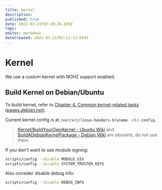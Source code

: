 ```yaml
---
title: kernel
description: 
published: true
date: 2022-03-21T03:20:28.839Z
tags: 
editor: markdown
dateCreated: 2022-03-21T02:22:13.684Z
---
```


# Kernel

We use a custom kernel with NOHZ support enabled.

## Build Kernel on Debian/Ubuntu

To build kernel, refer to [Chapter 4. Common kernel-related tasks (pages.debian.net)](https://kernel-team.pages.debian.net/kernel-handbook/ch-common-tasks.html#s-common-official).

Current kernel config is at `/usr/src/linux-headers-$(uname -r)/.config`.

> [Kernel/BuildYourOwnKernel - Ubuntu Wiki](https://wiki.ubuntu.com/Kernel/BuildYourOwnKernel) and [BuildADebianKernelPackage - Debian Wiki](https://wiki.debian.org/BuildADebianKernelPackage) are obsolete, do not use them.

If you don't want to use module signing:

```bash
scripts/config --disable MODULE_SIG
scripts/config --disable SYSTEM_TRUSTED_KEYS
```

Also consider disable debug info:

```bash
scripts/config --disable DEBUG_INFO
```
